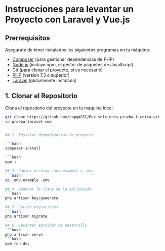 # Instrucciones para levantar un Proyecto con Laravel y Vue.js

## Prerrequisitos

Asegúrate de tener instalados los siguientes programas en tu máquina:

- [Composer](https://getcomposer.org/download/) (para gestionar dependencias de PHP)
- [Node.js](https://nodejs.org/) (incluye npm, el gestor de paquetes de JavaScript)
- [Git](https://git-scm.com/downloads) (para clonar el proyecto, si es necesario)
- [PHP](https://www.php.net/manual/en/install.php) (version 7.3 o superior)
- [Laravel](https://laravel.com/docs/8.x/installation) (globalmente instalado)

## 1. Clonar el Repositorio

Clona el repositorio del proyecto en tu máquina local.

```bash
git clone https://github.com/copgADSI/Bex-solciones-prueba-t-cnica.git
cd prueba-laravel-vue


## 2. Instalar dependiencias de proyecto

```bash
composer install

```bash
npm i

## 3. Copiar archivo .env.example a .env
```bash
cp .env.example .env

## 4. Generar la clave de la aplicación
```bash
php artisan key:generate

## 5. Correr migraciones
```bash
php artisan migrate

## 6. Levantar servidor de desarrollo
```bash
php artisan serve
```bash
npm run dev
